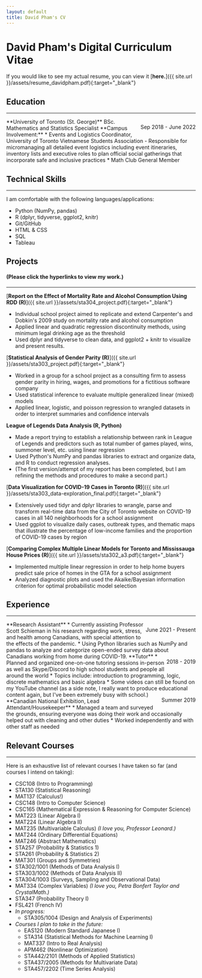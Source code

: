 ```yaml
---
layout: default
title: David Pham's CV
---
```

# David Pham's Digital Curriculum Vitae
If you would like to see my actual resume, you can view it [**here.**]({{ site.url }}/assets/resume_davidpham.pdf){:target="_blank"}

## Education  
----
<p style="float: right;">Sep 2018 - June 2022</p>
**University of Toronto (St. George)**  
BSc. Mathematics and Statistics Specialist  
**Campus Involvement:**
* Events and Logistics Coordinator, University of Toronto Vietnamese Students Association
	- Responsible for micromanaging all detailed event logistics including event itineraries, inventory lists and executive roles to plan official social gatherings that incorporate safe and inclusive practices
* Math Club General Member  

## Technical Skills
----
I am comfortable with the following languages/applications:
* Python (NumPy, pandas)
* R (dplyr, tidyverse, ggplot2, knitr)
* Git/GitHub
* HTML & CSS
* SQL
* Tableau  

## Projects 
#### (Please click the hyperlinks to view my work.)
----

[**Report on the Effect of Mortality Rate and Alcohol Consumption Using RDD (R)**]({{ site.url }}/assets/sta304_project.pdf){:target="_blank"}
* Individual school project aimed to replicate and extend Carpenter's and Dobkin's 2009 study on mortality rate and alcohol consumption
* Applied linear and quadratic regression discontinuity methods, using minimum legal drinking age as the threshold
* Used dplyr and tidyverse to clean data, and ggplot2 + knitr to visualize and present results.

[**Statistical Analysis of Gender Parity (R)**]({{ site.url }}/assets/sta303_project.pdf){:target="_blank"}
* Worked in a group for a school project as a consulting firm to assess gender parity in hiring, wages, and promotions for a fictitious software company
* Used statistical inference to evaluate multiple generalized linear (mixed) models
* Applied linear, logistic, and poisson regression to wrangled datasets in order to interpret summaries and confidence intervals

**League of Legends Data Analysis (R, Python)**
* Made a report trying to establish a relationship between rank in League of Legends and predictors such as total number of games played, wins, summoner level, etc. using linear regression
* Used Python's NumPy and pandas libraries to extract and organize data, and R to conduct regression analyses.
* (The first version/attempt of my report has been completed, but I am refining the methods and procedures to make a second part.)

[**Data Visualization for COVID-19 Cases in Toronto (R)**]({{ site.url }}/assets/sta303_data-exploration_final.pdf){:target="_blank"}
* Extensively used tidyr and dplyr libraries to wrangle, parse and transform real-time data from the City of Toronto website on COVID-19 cases in all 140 neighborhoods for a school assignment
* Used ggplot to visualize daily cases, outbreak types, and thematic maps that illustrate the percentage of low-income families and the proportion of COVID-19 cases by region

[**Comparing Complex Multiple Linear Models for Toronto and Mississauga House Prices (R)**]({{ site.url }}/assets/sta302_a3.pdf){:target="_blank"}
* Implemented multiple linear regression in order to help home buyers predict sale price of homes in the GTA for a school assignment
* Analyzed diagnostic plots and used the Akaike/Bayesian information criterion for optimal probabilistic model selection

## Experience
----

<p style = "float:right;">June 2021 - Present</p>
**Research Assistant**
* Currently assisting Professor Scott Schieman in his research regarding work, stress, and health among Canadians, with special attention to the effects of the pandemic.
* Using Python libraries such as NumPy and pandas to analyze and categorize open-ended survey data about Canadians working from home during COVID-19.

<p style = "float: right;">2018 - 2019</p>
**Tutor**
* Planned and organized one-on-one tutoring sessions in-person as well as Skype/Discord to high school students and people all around the world
* Topics include: introduction to programming, logic, discrete mathematics and basic algebra
* Some videos can still be found on my YouTube channel (as a side note, I really want to produce educational content again, but I've been extremely busy with school.)

<p style = "float: right;">Summer 2019</p>
**Canadian National Exhibition, Lead Attendant/Housekeeper** 
* Managed a team and surveyed the grounds, ensuring everyone was doing their work and occasionally helped out with cleaning and other duties
* Worked independently and with other staff as needed

## Relevant Courses
----
Here is an exhaustive list of relevant courses I have taken so far (and courses I intend on taking):
* CSC108 (Intro to Programming)
* STA130 (Statistical Reasoning)
* MAT137 (Calculus!)
* CSC148 (Intro to Computer Science)
* CSC165 (Mathematical Expression & Reasoning for Computer Science)
* MAT223 (Linear Algebra I)
* MAT224 (Linear Algebra II)
* MAT235 (Multivariable Calculus) _(I love you, Professor Leonard.)_
* MAT244 (Ordinary Differential Equations)
* MAT246 (Abstract Mathematics)
* STA257 (Probability & Statistics 1)
* STA261 (Probability & Statistics 2)
* MAT301 (Groups and Symmetries)
* STA302/1001 (Methods of Data Analysis I)
* STA303/1002 (Methods of Data Analysis II)
* STA304/1003 (Surveys, Sampling and Observational Data)
* MAT334 (Complex Variables) _(I love you, Petra Bonfert Taylor and CrystalMath.)_
* STA347 (Probability Theory I)
* FSL421 (French IV)
* _In progress:_
  - STA305/1004 (Design and Analysis of Experiments)
* _Courses I plan to take in the future:_
  - EAS120 (Modern Standard Japanese I)
  - STA314 (Statistical Methods for Machine Learning I)
  - MAT337 (Intro to Real Analysis)
  - APM462 (Nonlinear Optimization)
  - STA442/2101 (Methods of Applied Statistics)
  - STA437/2005 (Methods for Multivariate Data)
  - STA457/2202 (Time Series Analysis)
